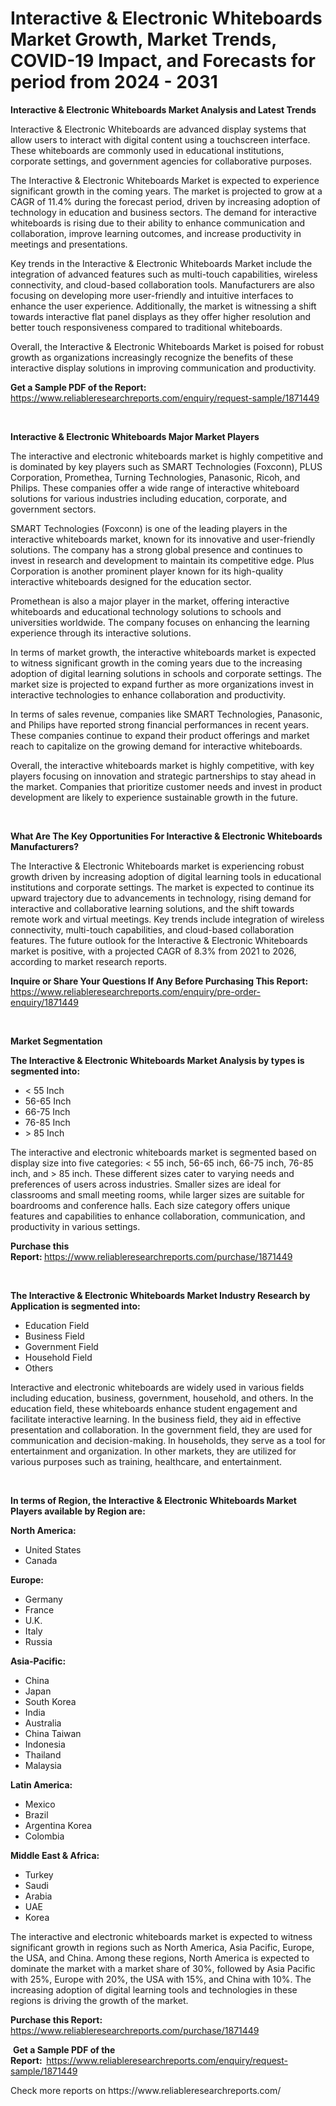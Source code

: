 <p><h1>Interactive & Electronic Whiteboards Market Growth, Market Trends, COVID-19 Impact, and Forecasts for period from 2024 - 2031</h1></p><p><strong>Interactive & Electronic Whiteboards Market Analysis and Latest Trends</strong></p>
<p><p>Interactive & Electronic Whiteboards are advanced display systems that allow users to interact with digital content using a touchscreen interface. These whiteboards are commonly used in educational institutions, corporate settings, and government agencies for collaborative purposes.</p><p>The Interactive & Electronic Whiteboards Market is expected to experience significant growth in the coming years. The market is projected to grow at a CAGR of 11.4% during the forecast period, driven by increasing adoption of technology in education and business sectors. The demand for interactive whiteboards is rising due to their ability to enhance communication and collaboration, improve learning outcomes, and increase productivity in meetings and presentations.</p><p>Key trends in the Interactive & Electronic Whiteboards Market include the integration of advanced features such as multi-touch capabilities, wireless connectivity, and cloud-based collaboration tools. Manufacturers are also focusing on developing more user-friendly and intuitive interfaces to enhance the user experience. Additionally, the market is witnessing a shift towards interactive flat panel displays as they offer higher resolution and better touch responsiveness compared to traditional whiteboards.</p><p>Overall, the Interactive & Electronic Whiteboards Market is poised for robust growth as organizations increasingly recognize the benefits of these interactive display solutions in improving communication and productivity.</p></p>
<p><strong>Get a Sample PDF of the Report:&nbsp;</strong> <a href="https://www.reliableresearchreports.com/enquiry/request-sample/1871449">https://www.reliableresearchreports.com/enquiry/request-sample/1871449</a></p>
<p>&nbsp;</p>
<p><strong>Interactive & Electronic Whiteboards Major Market Players</strong></p>
<p><p>The interactive and electronic whiteboards market is highly competitive and is dominated by key players such as SMART Technologies (Foxconn), PLUS Corporation, Promethea, Turning Technologies, Panasonic, Ricoh, and Philips. These companies offer a wide range of interactive whiteboard solutions for various industries including education, corporate, and government sectors.</p><p>SMART Technologies (Foxconn) is one of the leading players in the interactive whiteboards market, known for its innovative and user-friendly solutions. The company has a strong global presence and continues to invest in research and development to maintain its competitive edge. Plus Corporation is another prominent player known for its high-quality interactive whiteboards designed for the education sector.</p><p>Promethean is also a major player in the market, offering interactive whiteboards and educational technology solutions to schools and universities worldwide. The company focuses on enhancing the learning experience through its interactive solutions.</p><p>In terms of market growth, the interactive whiteboards market is expected to witness significant growth in the coming years due to the increasing adoption of digital learning solutions in schools and corporate settings. The market size is projected to expand further as more organizations invest in interactive technologies to enhance collaboration and productivity.</p><p>In terms of sales revenue, companies like SMART Technologies, Panasonic, and Philips have reported strong financial performances in recent years. These companies continue to expand their product offerings and market reach to capitalize on the growing demand for interactive whiteboards.</p><p>Overall, the interactive whiteboards market is highly competitive, with key players focusing on innovation and strategic partnerships to stay ahead in the market. Companies that prioritize customer needs and invest in product development are likely to experience sustainable growth in the future.</p></p>
<p>&nbsp;</p>
<p><strong>What Are The Key Opportunities For Interactive & Electronic Whiteboards Manufacturers?</strong></p>
<p><p>The Interactive & Electronic Whiteboards market is experiencing robust growth driven by increasing adoption of digital learning tools in educational institutions and corporate settings. The market is expected to continue its upward trajectory due to advancements in technology, rising demand for interactive and collaborative learning solutions, and the shift towards remote work and virtual meetings. Key trends include integration of wireless connectivity, multi-touch capabilities, and cloud-based collaboration features. The future outlook for the Interactive & Electronic Whiteboards market is positive, with a projected CAGR of 8.3% from 2021 to 2026, according to market research reports.</p></p>
<p><strong>Inquire or Share Your Questions If Any Before Purchasing This Report:</strong> <a href="https://www.reliableresearchreports.com/enquiry/pre-order-enquiry/1871449">https://www.reliableresearchreports.com/enquiry/pre-order-enquiry/1871449</a></p>
<p>&nbsp;</p>
<p><strong>Market Segmentation</strong></p>
<p><strong>The Interactive & Electronic Whiteboards Market Analysis by types is segmented into:</strong></p>
<p><ul><li>< 55 Inch</li><li>56-65 Inch</li><li>66-75 Inch</li><li>76-85 Inch</li><li>> 85 Inch</li></ul></p>
<p><p>The interactive and electronic whiteboards market is segmented based on display size into five categories: < 55 inch, 56-65 inch, 66-75 inch, 76-85 inch, and > 85 inch. These different sizes cater to varying needs and preferences of users across industries. Smaller sizes are ideal for classrooms and small meeting rooms, while larger sizes are suitable for boardrooms and conference halls. Each size category offers unique features and capabilities to enhance collaboration, communication, and productivity in various settings.</p></p>
<p><strong>Purchase this Report:&nbsp;</strong><a href="https://www.reliableresearchreports.com/purchase/1871449">https://www.reliableresearchreports.com/purchase/1871449</a></p>
<p>&nbsp;</p>
<p><strong>The Interactive & Electronic Whiteboards Market Industry Research by Application is segmented into:</strong></p>
<p><ul><li>Education Field</li><li>Business Field</li><li>Government Field</li><li>Household Field</li><li>Others</li></ul></p>
<p><p>Interactive and electronic whiteboards are widely used in various fields including education, business, government, household, and others. In the education field, these whiteboards enhance student engagement and facilitate interactive learning. In the business field, they aid in effective presentation and collaboration. In the government field, they are used for communication and decision-making. In households, they serve as a tool for entertainment and organization. In other markets, they are utilized for various purposes such as training, healthcare, and entertainment.</p></p>
<p>&nbsp;</p>
<p><strong>In terms of Region, the Interactive & Electronic Whiteboards Market Players available by Region are:</strong></p>
<p>
    <p> <strong> North America: </strong>
        <ul>
            <li>United States</li>
            <li>Canada</li>
        </ul>
        </p> 
    <p> <strong> Europe: </strong>
        <ul>
            <li>Germany</li>
            <li>France</li>
            <li>U.K.</li>
            <li>Italy</li>
            <li>Russia</li>
        </ul>
        </p> 
    <p> <strong> Asia-Pacific: </strong>
        <ul>
            <li>China</li>
            <li>Japan</li>
            <li>South Korea</li>
            <li>India</li>
            <li>Australia</li>
            <li>China Taiwan</li>
            <li>Indonesia</li>
            <li>Thailand</li>
            <li>Malaysia</li>
        </ul>
        </p> 
    <p> <strong> Latin America: </strong>
        <ul>
            <li>Mexico</li>
            <li>Brazil</li>
            <li>Argentina Korea</li>
            <li>Colombia</li>
        </ul>
        </p> 
    <p> <strong> Middle East & Africa: </strong>
        <ul>
            <li>Turkey</li>
            <li>Saudi</li>
            <li>Arabia</li>
            <li>UAE</li>
            <li>Korea</li>
        </ul>
    </p>
    </p>
<p><p>The interactive and electronic whiteboards market is expected to witness significant growth in regions such as North America, Asia Pacific, Europe, the USA, and China. Among these regions, North America is expected to dominate the market with a market share of 30%, followed by Asia Pacific with 25%, Europe with 20%, the USA with 15%, and China with 10%. The increasing adoption of digital learning tools and technologies in these regions is driving the growth of the market.</p></p>
<p><strong>Purchase this Report: </strong><a href="https://www.reliableresearchreports.com/purchase/1871449">https://www.reliableresearchreports.com/purchase/1871449</a></p>
<p>&nbsp;<strong>Get a Sample PDF of the Report:&nbsp;&nbsp;</strong><a href="https://www.reliableresearchreports.com/enquiry/request-sample/1871449">https://www.reliableresearchreports.com/enquiry/request-sample/1871449</a></p>
<p><strong></strong></p>
<p>Check more reports on https://www.reliableresearchreports.com/</p>